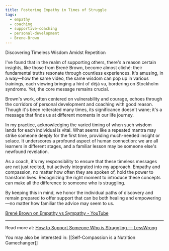 ```yaml
---
title: Fostering Empathy in Times of Struggle
tags:
  - empathy
  - coaching
  - supportive-coaching
  - personal-development
  - Brene-Brown
---
```

Discovering Timeless Wisdom Amidst Repetition

I've found that in the realm of supporting others, there's a reason certain insights, like those from Brené Brown, become almost cliché: their fundamental truths resonate through countless experiences. It's amusing, in a way—how the same video, the same wisdom can pop up in various trainings, each viewing bringing a hint of déjà vu, bordering on Stockholm syndrome. Yet, the core message remains crucial.

Brown's work, often centered on vulnerability and courage, echoes through the corridors of personal development and coaching with good reason. Though it's been reiterated many times, its significance doesn't wane; it's a message that finds us at different moments in our life journey.

In my practice, acknowledging the varied timing of when such wisdom lands for each individual is vital. What seems like a repeated mantra may strike someone deeply for the first time, providing much-needed insight or solace. It underscores a profound aspect of human connection: we are all learners in different stages, and a familiar lesson may be someone else's newfound revelation.

As a coach, it's my responsibility to ensure that these timeless messages are not just recited, but actively integrated into my approach. Empathy and compassion, no matter how often they are spoken of, hold the power to transform lives. Recognizing the right moment to introduce these concepts can make all the difference to someone who is struggling.

By keeping this in mind, we honor the individual paths of discovery and remain prepared to offer support that can be both healing and empowering—no matter how familiar the advice may seem to us.

[Brené Brown on Empathy vs Sympathy - YouTube](https://www.youtube.com/watch?v=KZBTYViDPlQ)

----

Read more at: [How to Support Someone Who is Struggling — LessWrong](https://www.lesswrong.com/posts/ZdWfD9dhAvNgFs6Dh/how-to-support-someone-who-is-struggling-1)

You may also be interested in: [[Self-Compassion is a Nutrition Gamechanger]]